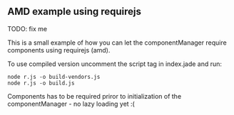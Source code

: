 ## AMD example using requirejs

TODO: fix me

This is a small example of how you can let the componentManager require components using requirejs (amd).

To use compiled version uncomment the script tag in index.jade and run:

    node r.js -o build-vendors.js
    node r.js -o build.js

Components has to be required priror to initialization of the componentManager - no lazy loading yet :(

